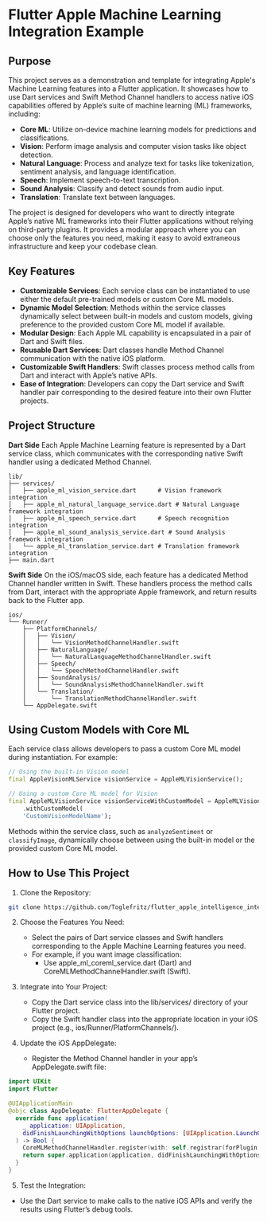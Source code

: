 # Flutter Apple Machine Learning Integration Example

## Purpose

This project serves as a demonstration and template for integrating Apple's Machine Learning
features into a Flutter application. It showcases how to use Dart services and Swift Method Channel
handlers to access native iOS capabilities offered by Apple’s suite of machine learning (ML)
frameworks,
including:

- **Core ML**: Utilize on-device machine learning models for predictions and classifications.
- **Vision**: Perform image analysis and computer vision tasks like object detection.
- **Natural Language**: Process and analyze text for tasks like tokenization, sentiment analysis,
  and language identification.
- **Speech**: Implement speech-to-text transcription.
- **Sound Analysis**: Classify and detect sounds from audio input.
- **Translation**: Translate text between languages.

The project is designed for developers who want to directly integrate Apple’s native ML frameworks
into their Flutter applications without relying on third-party plugins. It provides a modular
approach where you can choose only the features you need, making it easy to avoid extraneous
infrastructure and keep your codebase clean.

## Key Features

- **Customizable Services**: Each service class can be instantiated to use either the default
  pre-trained models or custom Core ML models.
- **Dynamic Model Selection**: Methods within the service classes dynamically select between
  built-in models and custom models, giving preference to the provided custom Core ML model if
  available.
- **Modular Design**: Each Apple ML capability is encapsulated in a pair of Dart and Swift files.
- **Reusable Dart Services**: Dart classes handle Method Channel communication with the native iOS
  platform.
- **Customizable Swift Handlers**: Swift classes process method calls from Dart and interact with
  Apple’s native APIs.
- **Ease of Integration**: Developers can copy the Dart service and Swift handler pair corresponding
  to the desired feature into their own Flutter projects.

## Project Structure

**Dart Side**
Each Apple Machine Learning feature is represented by a Dart service class, which communicates with 
the corresponding native Swift handler using a dedicated Method Channel.

```text
lib/
├── services/
│   ├── apple_ml_vision_service.dart      # Vision framework integration
│   ├── apple_ml_natural_language_service.dart # Natural Language framework integration
│   ├── apple_ml_speech_service.dart      # Speech recognition integration
│   ├── apple_ml_sound_analysis_service.dart # Sound Analysis framework integration
│   └── apple_ml_translation_service.dart # Translation framework integration
├── main.dart
```

**Swift Side**
On the iOS/macOS side, each feature has a dedicated Method Channel handler written in Swift. These
handlers process the method calls from Dart, interact with the appropriate Apple framework, and
return results back to the Flutter app.

```text
ios/
└── Runner/
    ├── PlatformChannels/
    │   ├── Vision/
    │   │   └── VisionMethodChannelHandler.swift
    │   ├── NaturalLanguage/
    │   │   └── NaturalLanguageMethodChannelHandler.swift
    │   ├── Speech/
    │   │   └── SpeechMethodChannelHandler.swift
    │   ├── SoundAnalysis/
    │   │   └── SoundAnalysisMethodChannelHandler.swift
    │   └── Translation/
    │       └── TranslationMethodChannelHandler.swift
    └── AppDelegate.swift
```

## Using Custom Models with Core ML

Each service class allows developers to pass a custom Core ML model during instantiation. For
example:

```dart
// Using the built-in Vision model
final AppleVisionMLService visionService = AppleMLVisionService();

// Using a custom Core ML model for Vision
final AppleMLVisionService visionServiceWithCustomModel = AppleMLVisionService
    .withCustomModel(
    'CustomVisionModelName');
```

Methods within the service class, such as `analyzeSentiment` or `classifyImage`, dynamically choose
between using the built-in model or the provided custom Core ML model.

## How to Use This Project

1. Clone the Repository:

```bash
git clone https://github.com/Toglefritz/flutter_apple_intelligence_integration.git
```

2. Choose the Features You Need:
    - Select the pairs of Dart service classes and Swift handlers corresponding to the Apple
      Machine Learning features you need.
    - For example, if you want image classification:
        - Use apple_ml_coreml_service.dart (Dart) and CoreMLMethodChannelHandler.swift (Swift).

3. Integrate into Your Project:
    - Copy the Dart service class into the lib/services/ directory of your Flutter project.
    - Copy the Swift handler class into the appropriate location in your iOS project (e.g.,
      ios/Runner/PlatformChannels/).

4. Update the iOS AppDelegate:
    - Register the Method Channel handler in your app’s AppDelegate.swift file:

```swift
import UIKit
import Flutter

@UIApplicationMain
@objc class AppDelegate: FlutterAppDelegate {
  override func application(
    _ application: UIApplication,
    didFinishLaunchingWithOptions launchOptions: [UIApplication.LaunchOptionsKey: Any]?
  ) -> Bool {
    CoreMLMethodChannelHandler.register(with: self.registrar(forPlugin: "CoreMLMethodChannelHandler")!)
    return super.application(application, didFinishLaunchingWithOptions: launchOptions)
  }
}
```

5. Test the Integration:

- Use the Dart service to make calls to the native iOS APIs and verify the results using Flutter’s
  debug tools.